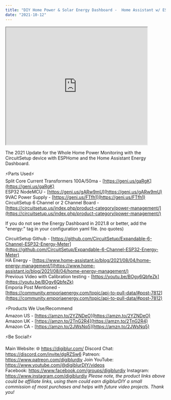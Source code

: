 ```yaml
---
title: "DIY Home Power & Solar Energy Dashboard -  Home Assistant w/ ESPHome"
date: "2021-10-12"
---
```


<iframe allowfullscreen height="369" src="https://www.youtube.com/embed/n2XZzciz0s4" width="444" youtube-src-=""></iframe>

  

The 2021 Update for the Whole Home Power Monitoring with the CircuitSetup device with ESPHome and the Home Assistant Energy Dashboard.

<!--truncate-->
  
⚡Parts Used⚡  
Split Core Current Transformers 100A/50ma - [https://geni.us/gaRgK](https://geni.us/gaRgK)  
ESP32 NodeMCU - [https://geni.us/gARw9mU](https://geni.us/gARw9mU)  
9VAC Power Supply - [https://geni.us/FTfh1](https://geni.us/FTfh1)  
CircuitSetup 6 Channel or 2 Channel Board - [https://circuitsetup.us/index.php/product-category/power-management/](https://circuitsetup.us/index.php/product-category/power-management/)  
  

If you do not see the Energy Dashboard in 2021.8 or better, add the "energy:" tag in your configuration yaml file. (no quotes)  
  

CircuitSetup Github - [https://github.com/CircuitSetup/Expandable-6-Channel-ESP32-Energy-Meter](https://github.com/CircuitSetup/Expandable-6-Channel-ESP32-Energy-Meter)  
HA Energy - [https://www.home-assistant.io/blog/2021/08/04/home-energy-management/](https://www.home-assistant.io/blog/2021/08/04/home-energy-management/)  
Previous Video with Calibration testing - [https://youtu.be/BOgy6QbfeZk](https://youtu.be/BOgy6QbfeZk)  
Emporia Post Mentioned - [https://community.emporiaenergy.com/topic/api-to-pull-data/#post-7812](https://community.emporiaenergy.com/topic/api-to-pull-data/#post-7812)

⚡Products We Use/Recommend  
Amazon US - [https://amzn.to/2YZNDeO](https://amzn.to/2YZNDeO)  
Amazon UK - [https://amzn.to/2TnG2R4](https://amzn.to/2TnG2R4)  
Amazon CA - [https://amzn.to/2JWsNq5](https://amzn.to/2JWsNq5)  
  

⚡Be Social!⚡

Main Website: 🌐 https://digiblur.com/ 
Discord Chat: https://discord.com/invite/dgRZSw6 
Patreon: https://www.patreon.com/digiblurdiy 
Join YouTube: https://www.youtube.com/@digiblurDIY/videos  
Facebook: https://www.facebook.com/groups/digiblurdiy 
Instagram: https://www.instagram.com/digiblurdiy 
_Please note, the product links above could be affiliate links, using them could earn digiblurDIY a small commission of most purchases and helps with future video projects. Thank you!_
